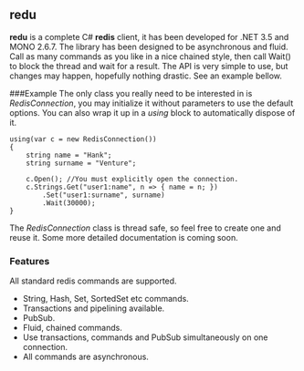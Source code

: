 ## redu

**redu** is a complete C# **redis** client, it has been developed for .NET 3.5 and MONO 2.6.7. The library has been designed to be asynchronous and fluid. Call as many commands as you like in a nice chained style, then call Wait() to block the thread and wait for a result. The API is very simple to use, but changes may happen, hopefully nothing drastic. See an example bellow.

###Example
The only class you really need to be interested in is *RedisConnection*, you may initialize it without parameters to use the default options. You can also wrap it up in a *using* block to automatically dispose of it. 

    using(var c = new RedisConnection())
    {
        string name = "Hank";
        string surname = "Venture";
        
        c.Open(); //You must explicitly open the connection.
        c.Strings.Get("user1:name", n => { name = n; })
            .Set("user1:surname", surname)
            .Wait(30000);
    }

The *RedisConnection* class is thread safe, so feel free to create one and reuse it. Some more detailed documentation is coming soon.

### Features
All standard redis commands are supported.

* String, Hash, Set, SortedSet etc commands.
* Transactions and pipelining available.
* PubSub.
* Fluid, chained commands.
* Use transactions, commands and PubSub simultaneously on one connection.
* All commands are asynchronous.

